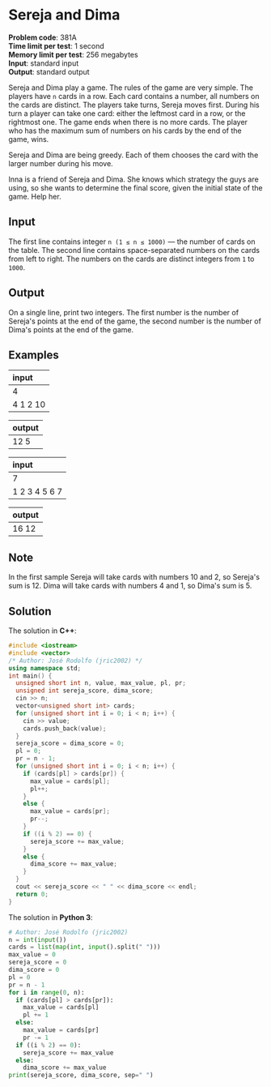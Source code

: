 # Sereja and Dima
**Problem code**: 381A  
**Time limit per test**: 1 second  
**Memory limit per test**: 256 megabytes  
**Input**: standard input  
**Output**: standard output  

Sereja and Dima play a game. The rules of the game are very simple. The players have `n` cards in a row. Each card contains a number, all numbers on the cards are distinct. The players take turns, Sereja moves first. During his turn a player can take one card: either the leftmost card in a row, or the rightmost one. The game ends when there is no more cards. The player who has the maximum sum of numbers on his cards by the end of the game, wins.

Sereja and Dima are being greedy. Each of them chooses the card with the larger number during his move.

Inna is a friend of Sereja and Dima. She knows which strategy the guys are using, so she wants to determine the final score, given the initial state of the game. Help her.

## Input
The first line contains integer `n (1 ≤ n ≤ 1000)` — the number of cards on the table. The second line contains space-separated numbers on the cards from left to right. The numbers on the cards are distinct integers from `1` to `1000`.

## Output
On a single line, print two integers. The first number is the number of Sereja's points at the end of the game, the second number is the number of Dima's points at the end of the game.

## Examples
| input |
| :--- |
| 4 |
| 4 1 2 10 |

| output |
| :--- |
| 12 5 |

| input |
| :--- |
| 7 |
| 1 2 3 4 5 6 7 |

| output |
| :--- |
| 16 12 |

## Note
In the first sample Sereja will take cards with numbers 10 and 2, so Sereja's sum is 12. Dima will take cards with numbers 4 and 1, so Dima's sum is 5.

## Solution
The solution in **C++**:
```cpp
#include <iostream>
#include <vector>
/* Author: José Rodolfo (jric2002) */
using namespace std;
int main() {
  unsigned short int n, value, max_value, pl, pr;
  unsigned int sereja_score, dima_score;
  cin >> n;
  vector<unsigned short int> cards;
  for (unsigned short int i = 0; i < n; i++) {
    cin >> value;
    cards.push_back(value);
  }
  sereja_score = dima_score = 0;
  pl = 0;
  pr = n - 1;
  for (unsigned short int i = 0; i < n; i++) {
    if (cards[pl] > cards[pr]) {
      max_value = cards[pl];
      pl++;
    }
    else {
      max_value = cards[pr];
      pr--;
    }
    if ((i % 2) == 0) {
      sereja_score += max_value;
    }
    else {
      dima_score += max_value;
    }
  }
  cout << sereja_score << " " << dima_score << endl;
  return 0;
}
```

The solution in **Python 3**:
```python
# Author: José Rodolfo (jric2002)
n = int(input())
cards = list(map(int, input().split(" ")))
max_value = 0
sereja_score = 0
dima_score = 0
pl = 0
pr = n - 1
for i in range(0, n):
  if (cards[pl] > cards[pr]):
    max_value = cards[pl]
    pl += 1
  else:
    max_value = cards[pr]
    pr -= 1
  if ((i % 2) == 0):
    sereja_score += max_value
  else:
    dima_score += max_value
print(sereja_score, dima_score, sep=" ")
```